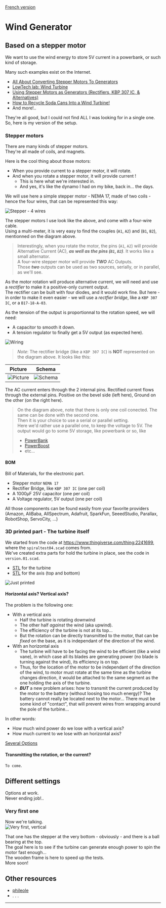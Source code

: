 [French version](./README_fr.md)

# Wind Generator
## Based on a stepper motor

We want to use the wind energy to store 5V current in a powerbank, or such kind of storage.

Many such examples exist on the Internet.
- [All About Converting Stepper Motors To Generators](https://www.youtube.com/watch?v=-zCTggoh994&t=102s)
- [LowTech lab: Wind Turbine](https://wiki.lowtechlab.org/wiki/L%27%C3%A9olienne/en-gb)
- [Using Stepper Motors as Generators (Rectifiers, KBP 307 IC, & Alternatives)](https://www.youtube.com/watch?v=58XnKt1BxV0) 
- [How to Recycle Soda Cans Into a Wind Turbine!](https://www.instructables.com/How-to-Recycle-Soda-Cans-Into-a-Wind-Turbine-Gener/)
- And more!..

They're all good, but I could not find ALL I was looking for in a single one.  
So, here is my version of the setup.

### Stepper motors
There are many kinds of stepper motors.  
They're all made of coils, and magnets.  

Here is the cool thing about those motors:  
- When you provide current to a stepper motor, it will rotate.  
- And when you rotate a stepper motor, it will provide current !  
    - This is here what we're interested in.
    - And yes, it's like the dynamo I had on my bike, back in... the days.

We will use here a simple stepper motor - NEMA 17, made of two coils - hence the four wires, that can be represented this way:

![Stepper - 4 wires](./images/stepper.schema.png)

The stepper motors I use look like the above, and come with a four-wire cable.  
Using a multi-meter, it is very easy to find the couples (`A1`, `A2`) and (`B1`, `B2`), mentionned on the diagram above. 

> Interestingly, when you rotate the motor, the pins (`A1`, `A2`) will provide Alternative Current (AC), **_as well as the pins (`B1`, `B2`)_**. It works like a small alternator.   
A four-wire stepper motor will provide **_TWO_** AC Outputs.  
> Those _**two**_ outputs can be used as two sources, serially, or in parallel, as we'll see.

As the motor rotation will produce alternative current, we will need and use a _rectifier_ to make it a positive-only current output.  
The rectifier can be built with four diodes, and it would work fine. But here - in order to make it even easier - we will use a _rectfier bridge_, like a `KBP 307 IC`, or a `B17-18-A-03`.

As the tension of the output is proportionnal to the rotation speed, we will need:
- A capacitor to smooth it down.
- A tension regulator to finally get a 5V output (as expected here).

![Wiring](./images/01_bb.png)

> _Note_: The rectifier bridge (like a `KBP 307 IC`) is **NOT** represented on the diagram above. It looks like this:  

| Picture | Schema |
|:-------:|:------:|
| ![Picture](./images/bridge.01.jpg) | ![Schema](./images/bridge.02.jpg) |

The AC current enters through the 2 internal pins. Rectified current flows
through the external pins. Positive on the bevel side (left here), Ground on the other (on the right here).

> On the diagram above, note that there is only one coil conected. The same can be done with the second one.  
> Then it is your choice to use a serial or parallel setting.  
> Here we'd rather use a parallel one, to keep the voltage to 5V.
> The output would go to some 5V storage, like powerbank or so, like
> - [PowerBank](https://www.arrow.com/en/products/1565/adafruit-industries)
> - [PowerBoost](https://www.adafruit.com/product/1944)
> - etc...

#### BOM
Bill of Materials, for the electronic part.
- Stepper motor `NEMA 17`
- Rectifier Bridge, like `KBP 307 IC` (one per coil)
- A 1000&micro;F 25V capacitor (one per coil)
- A Voltage regulator, 5V output (one per coil)

All those components can be found easily from your favorite providers (Amazon, AliBaba, AllSpectrum, Adafruit, SparkFun, SeeedStudio, Parallax, RobotShop, ServoCity, ...)

### 3D printed part - The turbine itself
We started from the code at <https://www.thingiverse.com/thing:2241699>, where the `spiraltest04.scad` comes from.  
We've created extra parts for hold the turbine in place, see the code in `version.01.scad`.

- [STL](./3D/spiraltest04.stl) for the turbine
- [STL](./3D/version.01.bottom.stl) for the axis (top and bottom)

![Just printed](./images/spiral.01.jpeg)

#### Horizontal axis? Vertical axis?
The problem is the following one:  
- With a vertical axis 
    - Half the turbine is rotating downwind
    - The other half _against_ the wind (aka upwind).
    - The efficiency of the turbine is not at its top...
    - But the rotation can be directly transmitted to the motor, that can be _fixed_ on the base, as it is independant of the direction of the wind.
- With an horizontal axis
    - The turbine will have to be facing the wind to be efficient (like a wind vane), in which case all its blades are generating power (no blade is turning against the wind), its efficiency is on top.
    - Thus, for the location of the motor to be independant of the direction of the wind, to motor must rotate at the same time as the turbine changes direction, it would be attached to the same segment as the one holding the axis of the turbine.
    - **_BUT_** a new problem arises: how to transmit the current produced by the motor to the battery (without loosing too much energy)? The battery cannot really be located next to the motor... There must be some kind of "contact", that will prevent wires from wrapping around the pole of the turbine...

In other words:
- How much wind power do we lose with a vertical axis?
- How much current to we lose with an horizontal axis?

[Several Options](https://all3dp.com/2/3d-printed-wind-turbines-wind-powered-gadgets/)

#### Transmitting the rotation, or the current?
`To come`.

## Different settings
Options at work.  
Never ending job!..

### Very first one
Now we're talking.  
![Very first, vertical](./images/first.setting.jpeg)

That one has the stepper at the very bottom - obviously - and there is a ball bearing at the top.  
The goal here is to see if the turbine can generate enough power to spin the motor fast enough...  
The wooden frame is here to speed up the tests.  
More soon!

## Other resources
- [phileole](https://phileole.com/en/homepage/)
- . . .

---

